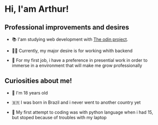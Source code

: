 # Hi, I'am Arthur!
## Professional improvements and desires

- 📚 I'am studying web development with [The odin project](https://www.theodinproject.com/).

- 👨‍💻 Currently, my major desire is for working whith backend

- 🤝 For my first job, i have a preference in presential work in order to immerse in a environment that will make me grow professionally

## Curiosities about me!

- 📅 I'm 18 years old

- 🇧🇷 I was born in Brazil and i never went to another country yet

- 🐍 My first attempt to coding was with python language when i had 15, but stoped because of troubles with my laptop

